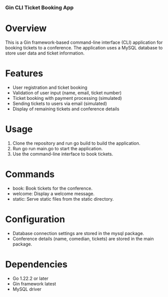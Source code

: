 ### Gin CLI Ticket Booking App

# Overview

This is a Gin framework-based command-line interface (CLI) application for booking tickets to a conference. The application uses a MySQL database to store user data and ticket information.

# Features

- User registration and ticket booking
- Validation of user input (name, email, ticket number)
- Ticket booking with payment processing (simulated)
- Sending tickets to users via email (simulated)
- Display of remaining tickets and conference details

# Usage

1. Clone the repository and run go build to build the application.
2. Run go run main.go to start the application.
3. Use the command-line interface to book tickets.

# Commands

- book: Book tickets for the conference.
- welcome: Display a welcome message.
- static: Serve static files from the static directory.

# Configuration

- Database connection settings are stored in the mysql package.
- Conference details (name, comedian, tickets) are stored in the main package.

# Dependencies

- Go 1.22.2 or later
- Gin framework latest
- MySQL driver
